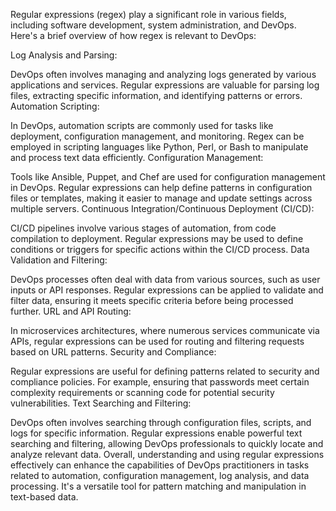 Regular expressions (regex) play a significant role in various fields, including software development, system administration, and DevOps. Here's a brief overview of how regex is relevant to DevOps:

Log Analysis and Parsing:

DevOps often involves managing and analyzing logs generated by various applications and services.
Regular expressions are valuable for parsing log files, extracting specific information, and identifying patterns or errors.
Automation Scripting:

In DevOps, automation scripts are commonly used for tasks like deployment, configuration management, and monitoring.
Regex can be employed in scripting languages like Python, Perl, or Bash to manipulate and process text data efficiently.
Configuration Management:

Tools like Ansible, Puppet, and Chef are used for configuration management in DevOps.
Regular expressions can help define patterns in configuration files or templates, making it easier to manage and update settings across multiple servers.
Continuous Integration/Continuous Deployment (CI/CD):

CI/CD pipelines involve various stages of automation, from code compilation to deployment.
Regular expressions may be used to define conditions or triggers for specific actions within the CI/CD process.
Data Validation and Filtering:

DevOps processes often deal with data from various sources, such as user inputs or API responses.
Regular expressions can be applied to validate and filter data, ensuring it meets specific criteria before being processed further.
URL and API Routing:

In microservices architectures, where numerous services communicate via APIs, regular expressions can be used for routing and filtering requests based on URL patterns.
Security and Compliance:

Regular expressions are useful for defining patterns related to security and compliance policies. For example, ensuring that passwords meet certain complexity requirements or scanning code for potential security vulnerabilities.
Text Searching and Filtering:

DevOps often involves searching through configuration files, scripts, and logs for specific information.
Regular expressions enable powerful text searching and filtering, allowing DevOps professionals to quickly locate and analyze relevant data.
Overall, understanding and using regular expressions effectively can enhance the capabilities of DevOps practitioners in tasks related to automation, configuration management, log analysis, and data processing. It's a versatile tool for pattern matching and manipulation in text-based data.
